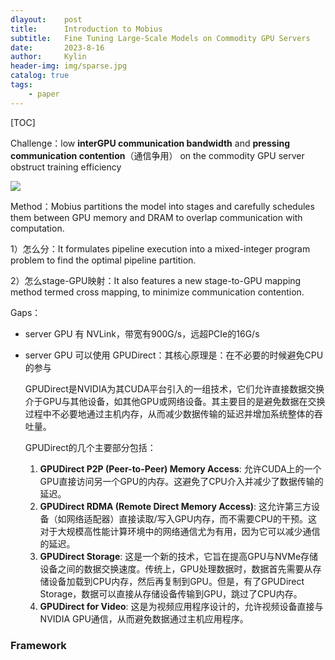 ```yaml
---
dlayout:    post
title:      Introduction to Mobius
subtitle:   Fine Tuning Large-Scale Models on Commodity GPU Servers
date:       2023-8-16
author:     Kylin
header-img: img/sparse.jpg
catalog: true
tags:
    - paper
---
```




[TOC]



Challenge：low **interGPU communication bandwidth** and **pressing communication contention**（通信争用） on the commodity GPU server obstruct training efficiency

![](https://kylinhub.oss-cn-shanghai.aliyuncs.com/image-20230820151459924.png)

Method：Mobius partitions the model into stages and carefully schedules them between GPU memory and DRAM to overlap communication with computation.

1）怎么分：It formulates pipeline execution into a mixed-integer program problem to find the optimal pipeline partition.

2）怎么stage-GPU映射：It also features a new stage-to-GPU mapping method termed cross mapping, to minimize communication contention.



Gaps：

- server GPU 有 NVLink，带宽有900G/s，远超PCIe的16G/s

- server GPU 可以使用 GPUDirect：其核心原理是：在不必要的时候避免CPU的参与

  GPUDirect是NVIDIA为其CUDA平台引入的一组技术，它们允许直接数据交换介于GPU与其他设备，如其他GPU或网络设备。其主要目的是避免数据在交换过程中不必要地通过主机内存，从而减少数据传输的延迟并增加系统整体的吞吐量。

  GPUDirect的几个主要部分包括：

  1. **GPUDirect P2P (Peer-to-Peer) Memory Access**: 允许CUDA上的一个GPU直接访问另一个GPU的内存。这避免了CPU介入并减少了数据传输的延迟。
  2. **GPUDirect RDMA (Remote Direct Memory Access)**: 这允许第三方设备（如网络适配器）直接读取/写入GPU内存，而不需要CPU的干预。这对于大规模高性能计算环境中的网络通信尤为有用，因为它可以减少通信的延迟。
  3. **GPUDirect Storage**: 这是一个新的技术，它旨在提高GPU与NVMe存储设备之间的数据交换速度。传统上，GPU处理数据时，数据首先需要从存储设备加载到CPU内存，然后再复制到GPU。但是，有了GPUDirect Storage，数据可以直接从存储设备传输到GPU，跳过了CPU内存。
  4. **GPUDirect for Video**: 这是为视频应用程序设计的，允许视频设备直接与NVIDIA GPU通信，从而避免数据通过主机应用程序。



### Framework

